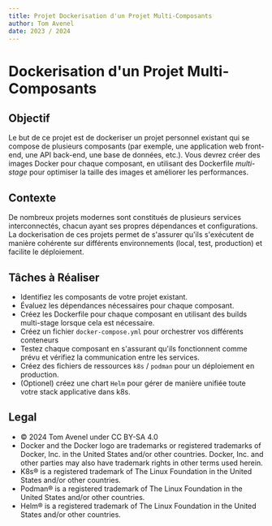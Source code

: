 ```yaml
---
title: Projet Dockerisation d'un Projet Multi-Composants
author: Tom Avenel
date: 2023 / 2024
---
```


# Dockerisation d'un Projet Multi-Composants

## Objectif

Le but de ce projet est de dockeriser un projet personnel existant qui se compose de plusieurs composants (par exemple, une application web front-end, une API back-end, une base de données, etc.). Vous devrez créer des images Docker pour chaque composant, en utilisant des Dockerfile _multi-stage_ pour optimiser la taille des images et améliorer les performances.

## Contexte

De nombreux projets modernes sont constitués de plusieurs services interconnectés, chacun ayant ses propres dépendances et configurations. La dockerisation de ces projets permet de s'assurer qu'ils s'exécutent de manière cohérente sur différents environnements (local, test, production) et facilite le déploiement.

## Tâches à Réaliser

- Identifiez les composants de votre projet existant.
- Évaluez les dépendances nécessaires pour chaque composant.
- Créez les Dockerfile pour chaque composant en utilisant des builds multi-stage lorsque cela est nécessaire.
- Créez un fichier `docker-compose.yml` pour orchestrer vos différents conteneurs
- Testez chaque composant en s'assurant qu'ils fonctionnent comme prévu et vérifiez la communication entre les services.
- Créez des fichiers de ressources `k8s` / `podman` pour un déploiement en production.
- (Optionel) créez une chart `Helm` pour gérer de manière unifiée toute votre stack applicative dans k8s.

## Legal

- © 2024 Tom Avenel under CC  BY-SA 4.0
- Docker and the Docker logo are trademarks or registered trademarks of Docker, Inc. in the United States and/or other countries. Docker, Inc. and other parties may also have trademark rights in other terms used herein.
- K8s® is a registered trademark of The Linux Foundation in the United States and/or other countries.
- Podman® is a registered trademark of The Linux Foundation in the United States and/or other countries.
- Helm® is a registered trademark of The Linux Foundation in the United States and/or other countries.

